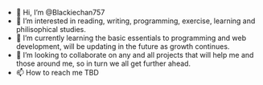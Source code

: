 - 👋 Hi, I’m @Blackiechan757
- 👀 I’m interested in reading, writing, programming, exercise, learning and philisophical studies.
- 🌱 I’m currently learning the basic essentials to programming and web development, will be updating in the future as growth continues. 
- 💞️ I’m looking to collaborate on any and all projects that will help me and those around me, so in turn we all get further ahead. 
- 📫 How to reach me TBD

<!---
Blackiechan757/Blackiechan757 is a ✨ special ✨ repository because its `README.md` (this file) appears on your GitHub profile.
You can click the Preview link to take a look at your changes.
--->
